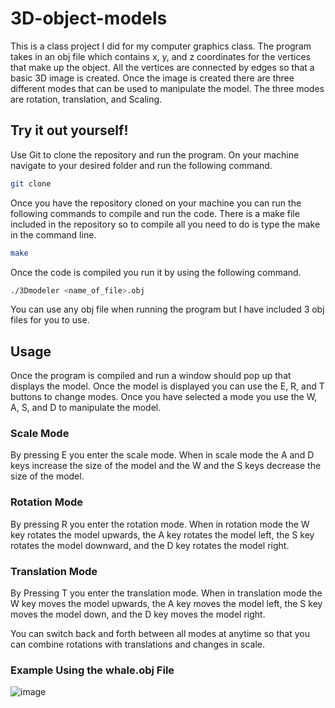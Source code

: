 # 3D-object-models

This is a class project I did for my computer graphics class. The program takes in an obj file which contains x, y, and z coordinates for the vertices that make up the object. All the vertices are connected by edges so that a basic 3D image is created. Once the image is created there are three different modes that can be used to manipulate the model. The three modes are rotation, translation, and Scaling.

## Try it out yourself!

Use Git to clone the repository and run the program. On your machine navigate to your desired folder and run the following command.

```bash
git clone 
```
Once you have the repository cloned on your machine you can run the following commands to compile and run the code.
There is a make file included in the repository so to compile all you need to do is type the make in the command line.

```bash
make 
```
Once the code is compiled you run it by using the following command.

```bash
./3Dmodeler <name_of_file>.obj
```
You can use any obj file when running the program but I have included 3 obj files for you to use.

## Usage

Once the program is compiled and run a window should pop up that displays the model. Once the model is displayed you can use the E, R, and T buttons to change modes. Once you have selected a mode you use the W, A, S, and D to manipulate the model.

### Scale Mode

By pressing E you enter the scale mode. When in scale mode the A and D keys increase the size of the model and the W and the S keys decrease the size of the model.

### Rotation Mode

By pressing R you enter the rotation mode. When in rotation mode the W key rotates the model upwards, the A key rotates the model left, the S key rotates the model downward, and the D key rotates the model right.

### Translation Mode

By Pressing T you enter the translation mode. When in translation mode the W key moves the model upwards, the A key moves the model left, the S key moves the model down, and the D key moves the model right.

You can switch back and forth between all modes at anytime so that you can combine rotations with translations and changes in scale.

### Example Using the whale.obj File

![image](https://user-images.githubusercontent.com/83359136/116893878-769ddf00-abff-11eb-86ca-c5bd58a1e34e.png)
